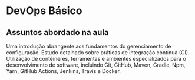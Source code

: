 # DevOps Básico

## Assuntos abordado na aula

Uma introdução abrangente aos fundamentos do gerenciamento de configuração. Estudo detalhado sobre práticas de integração contínua (CI). Utilização de contêineres, ferramentas e ambientes especializados para o desenvolvimento de software, incluindo Git, GitHub, Maven, Gradle, Npm, Yarn, GitHub Actions, Jenkins, Travis e Docker.



